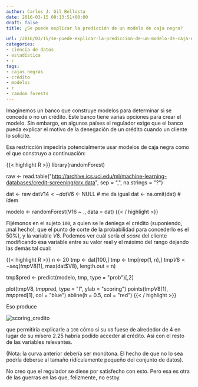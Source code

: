 ```yaml
---
author: Carlos J. Gil Bellosta
date: 2016-03-15 09:13:51+00:00
draft: false
title: ¿Se puede explicar la predicción de un modelo de caja negra?

url: /2016/03/15/se-puede-explicar-la-prediccion-de-un-modelo-de-caja-negra/
categories:
- ciencia de datos
- estadística
- r
tags:
- cajas negras
- crédito
- modelos
- r
- random forests
---
```


Imaginemos un banco que construye modelos para determinar si se concede o no un crédito. Este banco tiene varias opciones para crear el modelo. Sin embargo, en algunos países el regulador exige que el banco pueda explicar el motivo de la denegación de un crédito cuando un cliente lo solicite.

Esa restricción impediría potencialmente usar modelos de caja negra como el que construyo a continuación:


{{< highlight R >}}
library(randomForest)

raw <- read.table("http://archive.ics.uci.edu/ml/machine-learning-databases/credit-screening/crx.data",
    sep = ",", na.strings = "?")

dat <- raw
dat$V14 <- dat$V6 <- NULL    # me da igual
dat <- na.omit(dat)          # ídem

modelo <- randomForest(V16 ~ ., data = dat)
{{< / highlight >}}

Fijémonos en el sujeto `100`, a quien se le deniega el crédito (suponiendo, ¡mal hecho!, que el punto de corte de la probabilidad para concederlo es el 50%), y la variable $V8$. Podemos ver cuál sería el _score_ del cliente modificando esa variable entre su valor real y el máximo del rango dejando las demás tal cual:

{{< highlight R >}}
n <- 20
tmp <- dat[100,]
tmp <- tmp[rep(1, n),]
tmp$V8 <- seq(tmp$V8[1], max(dat$V8), length.out = n)

tmp$pred <- predict(modelo, tmp, type = "prob")[,2]

plot(tmp$V8, tmp$pred, type = "l", ylab = "scoring")
points(tmp$V8[1], tmp$pred[1], col = "blue")
abline(h = 0.5, col = "red")
{{< / highlight >}}

Eso produce

![scoring_credito](/wp-uploads/2016/03/scoring_credito.png#center)

que permitiría explicarle a `100` cómo si su `V8` fuese de alrededor de 4 en lugar de su mísero 2.25 habría podido acceder al crédito. Así con el resto de las variables relevantes.

(Nota: la curva anterior debería ser monótona. El hecho de que no lo sea podría deberse al tamaño ridículamente pequeño del conjunto de datos).

No creo que el regulador se diese por satisfecho con esto. Pero esa es otra de las guerras en las que, felizmente, no estoy.
